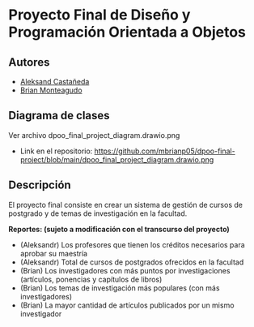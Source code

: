 # Proyecto Final de Diseño y Programación Orientada a Objetos

## Autores
*   [Aleksand Castañeda](https://github.com/Alter001c)
*   [Brian Monteagudo](https://github.com/mbrianp05/)

## Diagrama de clases
Ver archivo dpoo_final_project_diagram.drawio.png

- Link en el repositorio:
https://github.com/mbrianp05/dpoo-final-project/blob/main/dpoo_final_project_diagram.drawio.png

## Descripción

El proyecto final consiste en crear un sistema de gestión de cursos de postgrado y de temas de investigación en la facultad.

**Reportes: (sujeto a modificación con el transcurso del proyecto)**
*   (Aleksandr) Los profesores que tienen los créditos necesarios para aprobar su maestría
*   (Aleksandr) Total de cursos de postgrados ofrecidos en la facultad
*   (Brian) Los investigadores con más puntos por investigaciones (artículos, ponencias y capítulos de libros)
*   (Brian) Los temas de investigación más populares (con más investigadores)
*   (Brian) La mayor cantidad de artículos publicados por un mismo investigador

